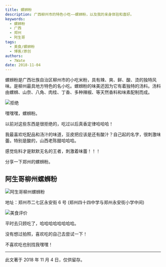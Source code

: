 ```yaml
---
title: 螺蛳粉
description: 广西柳州市的特色小吃——螺蛳粉，以及我的亲身体验和喜好。
keywords:
  - 螺蛳粉
  - 广西
  - 郑州
  - 阿生哥
tags:
  - 美食/螺蛳粉
  - 博客/原创
authors:
  - 7Wate
date: 2018-11-04
---
```


螺蛳粉是广西壮族自治区柳州市的小吃米粉，具有辣、爽、鲜、酸、烫的独特风味。是柳州最具地方特色的名小吃。螺蛳粉的味美还因为它有着独特的汤料。汤料由螺蛳、山奈、八角、肉桂、丁香、多种辣椒、等天然香料和味素配制而成。

![拒绝](https://static.7wate.com/img/2020/11/23/67f207b9dd0cd.png)

嘿嘿嘿，螺蛳粉。

以前对这些东西是很拒绝的，吃过以后真香定律哈哈哈！

我最喜欢吃配品和汤汁的味道，豆皮把应该是还有酸汁？自己起的名字，很刺激味蕾。特别是酸的，山西老陈醋哈哈哈。

感觉佐料才是默默无名的王者，刺激着味蕾！！！

分享一下郑州的螺蛳粉。

## 阿生哥柳州螺蛳粉

![阿生哥柳州螺蛳粉](https://static.7wate.com/img/2020/11/23/aab417c704625.png)

地址：郑州市二七区永安街 6 号 (郑州四十四中学与郑州永安街小学中间)

![美食评价](https://static.7wate.com/img/2020/11/23/571df2b58a62e.png)

平时去只顾吃了，哈哈哈哈哈哈哈哈。

没有想过拍照，喜欢吃的自己去尝试一下！

不喜欢吃也别找我嘿嘿！

---

此文著于 2018 年 11 月 4 日，仅供留存。
